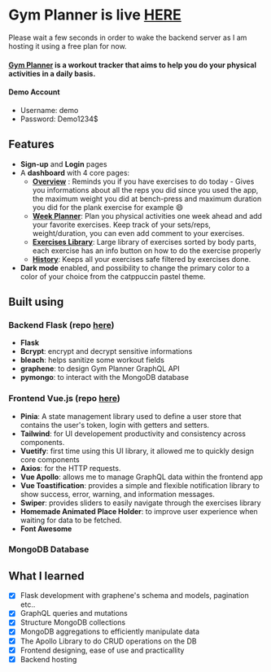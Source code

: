 # Gym Planner is live [HERE](https://cornuel.github.io/gym-planner/)
Please wait a few seconds in order to wake the backend server as I am hosting it using a free plan for now.

#### [Gym Planner](https://cornuel.github.io/gym-planner/) is a workout tracker that aims to help you do your physical activities in a daily basis.

#### **Demo Account**
- Username: demo
- Password: Demo1234$

## Features

- **Sign-up** and **Login** pages
- A **dashboard** with 4 core pages:
	- **[Overview](https://cornuel.github.io/gym-planner/)** : Reminds you if you have exercises to do today - Gives you informations about all the reps you did since you used the app, the maximum weight you did at bench-press and maximum duration you did for the plank exercise for example 😄
	- **[Week Planner](https://cornuel.github.io/gym-planner/)**: Plan you physical activities one week ahead and add your favorite exercises. Keep track of your sets/reps, weight/duration, you can even add comment to your exercises.
	- **[Exercises Library](https://cornuel.github.io/gym-planner/)**: Large library of exercises sorted by body parts, each exercise has an info button on how to do the exercise properly
	- **[History](https://cornuel.github.io/gym-planner/)**: Keeps all your exercises safe filtered by exercises done.
- **Dark mode** enabled, and possibility to change the primary color to a color of your choice from the catppuccin pastel theme.

## Built using

### Backend **Flask** (repo [here](https://github.com/cornuel/workout_tracker_backend))

- **Flask**
- **Bcrypt**: encrypt and decrypt sensitive informations
- **bleach**: helps sanitize some workout fields
- **graphene**: to design Gym Planner GraphQL API
- **pymongo**: to interact with the MongoDB database

### Frontend **Vue.js** (repo [here](https://github.com/cornuel/workout_tracker_frontend))

- **Pinia**: A state management library used to define a user store that contains the user's token, login with getters and setters.
- **Tailwind**: for UI developement productivity and consistency across components.
- **Vuetify**: first time using this UI library, it allowed me to quickly design core components
- **Axios**: for the HTTP requests.
- **Vue Apollo**: allows me to manage GraphQL data within the frontend app
- **Vue Toastification**: provides a simple and flexible notification library to show success, error, warning, and information messages.
- **Swiper**: provides sliders to easily navigate through the exercises library
- **Homemade Animated Place Holder**: to improve user experience when waiting for data to be fetched.
- **Font Awesome**

### MongoDB Database

## What I learned
- [x] Flask development with graphene's schema and models, pagination etc..
- [x] GraphQL queries and mutations
- [x] Structure MongoDB collections
- [x] MongoDB aggregations to efficiently manipulate data
- [x] The Apollo Library to do CRUD operations on the DB
- [x] Frontend designing, ease of use and practicallity
- [x] Backend hosting
